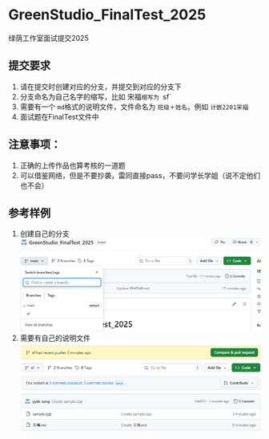 # GreenStudio_FinalTest_2025
绿荫工作室面试提交2025
## 提交要求

1. 请在提交时创建对应的分支，并提交到对应的分支下
2. 分支命名为自己名字的缩写，比如 宋福`缩写为 `sf`
3. 需要有一个 `md`格式的说明文件，文件命名为 `班级＋姓名`。例如 `计嵌2201宋福`
4. 面试题在FinalTest文件中

## 注意事项：

1. 正确的上传作品也算考核的一道题
2. 可以借鉴网络，但是不要抄袭，雷同直接pass，不要问学长学姐（说不定他们也不会）

## 参考样例

1. 创建自己的分支
![1](images/1.png)
2. 需要有自己的说明文件
![2](images/2.png)
